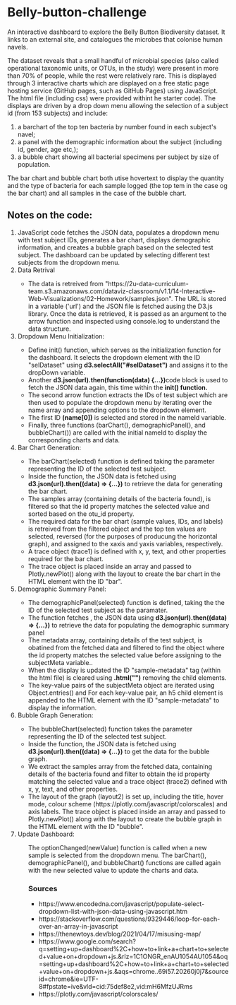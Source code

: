# Belly-button-challenge
An interactive dashboard to explore the Belly Button Biodiversity dataset. It links to an external site, and catalogues the microbes that colonise human navels.
<p>The dataset reveals that a small handful of microbial species (also called operational taxonomic units, or OTUs, in the study) were present in more than 70% of people, while the rest were relatively rare. This is displayed through 3 interactive charts which are displayed on a free static page hosting service (GitHub pages, such as GitHub Pages) using JavaScript. The html file (including css) were provided withint he starter code). The displays are driven by a drop down menu allowing the selection of a subject id (from 153 subjects) and include:<ol>
  <li>a barchart of the top ten bacteria by number found in each subject's navel;</li>
  <li>a panel with the demographic information about the subject (including id, gender, age etc,);</li>
  <li>a bubble chart showing all bacterial specimens per subject by size of population.</li></ol></p>
<p>The bar chart and bubble chart both utise hovertext to display the quantity and the type of bacteria for each sample logged (the top tem in the case og the bar chart) and all samples in the case of the bubble chart.</p>
<p><h2>Notes on the code:</h2><ol>
<li>JavaScript code fetches the JSON data, populates a dropdown menu with test subject IDs, generates a bar chart, displays demographic information, and creates a bubble graph based on the selected test subject. The dashboard can be updated by selecting different test subjects from the dropdown menu.</li>
<li>Data Retrival</li><ul>
   <li>The data is retreived from "https://2u-data-curriculum-team.s3.amazonaws.com/dataviz-classroom/v1.1/14-Interactive-Web-Visualizations/02-Homework/samples.json". The URL is stored in a variable ('url') and the JSON file is fetched ausing the D3.js library. Once the data is retrieved, it is passed as an argument to the arrow function and inspected using console.log to understand the data structure.</li></ul>
  <li>Dropdown Menu Initialization:</li><ul>
  <li>Define init() function, which serves as the initialization function for the dashboard. It selects the dropdown element with the ID "selDataset" using <b>d3.selectAll("#selDataset")</b> and assigns it to the dropDown variable.</li>
  <li>Another <b>d3.json(url).then(function(data) {...})</b>code block is used to fetch the JSON data again, this time within the <b>init() function.</b></li>
  <li>The second arrow function extracts the IDs of test subject which are then used to populate the dropdown menu by iterating over the name array and appending options to the dropdown element.</li>
  <li>The first ID <b>(name[0])</b> is selected and stored in the nameId variable.</lio>
  <li>Finally, three functions (barChart(), demographicPanel(), and bubbleChart()) are called with the initial nameId to display the corresponding charts and data.</li></ul>
<li>Bar Chart Generation:</li><ul>
  <li>The barChart(selected) function is defined taking the parameter representing the ID of the selected test subject.</li>
  <li>Inside the function, the JSON data is fetched using <b>d3.json(url).then((data) => {...})</b> to retrieve the data for generating the bar chart.</li>
  <li>The samples array (containing details of the bacteria found), is filtered so that the id property matches the selected value and sorted based on the otu_id property.</li>
  <li>The required data for the bar chart (sample values, IDs, and labels) is retreived from the filtered object and the top ten values are selected, reversed (for the purposes of producung the horizontal graph), and assigned to the xaxis and yaxis variables, respectively.</li>
  <li>A trace object (trace1) is defined with x, y, text, and other properties required for the bar chart.</li>
  <li>The trace object is placed inside an array and passed to Plotly.newPlot() along with the layout to create the bar chart in the HTML element with the ID "bar".</li></ul>
<li>Demographic Summary Panel:</li><ul>
  <li>The demographicPanel(selected) function is defined, taking the the ID of the selected test subject as the paramater.</li>
  <li>The function fetches , the JSON data using <b>d3.json(url).then((data) => {...})</b> to retrieve the data for populating the demographic summary panel</li>
  <li>The metadata array, containing details of the test subject, is obatined from the fetched data and filtered to find the object where the id property matches the selected value before assigning to the subjectMeta variable..</li>
  <li>When the display is updated the ID "sample-metadata" tag (within the html file) is cleared using <b>.html("")</b> removing the child elements.</li>
  <li>The key-value pairs of the subjectMeta object are iterated using Object.entries() and For each key-value pair, an h5 child element is appended to the HTML element with the ID "sample-metadata" to display the information.</li></ul> 
<li>Bubble Graph Generation:</li><ul>
  <li>The bubbleChart(selected) function takes the parameter representing the ID of the selected test subject.</li>
  <li>Inside the function, the JSON data is fetched using <b>d3.json(url).then((data) => {...})</b> to get the data for the bubble graph.</li>
  <li>We extract the samples array from the fetched data, containing details of the bacteria found and filter to obtain the id property matching the selected value and a trace object (trace2) defined with x, y, text, and other properties.</li>
  <li>The layout of the graph (layout2) is set up, including the title, hover mode, colour scheme (https://plotly.com/javascript/colorscales) and axis labels. The trace object is placed inside an array and passed to Plotly.newPlot() along with the layout to create the bubble graph in the HTML element with the ID "bubble".</li></ul>
<li>Update Dashboard:</li><ul>
</li>The optionChanged(newValue) function is called when a new sample is selected from the dropdown menu. The barChart(), demographicPanel(), and bubbleChart() functions are called again with the new selected value to update the charts and data.</li></u>

 <p><h3>Sources</h3><ul>
<li>https://www.encodedna.com/javascript/populate-select-dropdown-list-with-json-data-using-javascript.htm</li>
<li>https://stackoverflow.com/questions/9329446/loop-for-each-over-an-array-in-javascript</li>
<li>https://thenewtoys.dev/blog/2021/04/17/misusing-map/</li>
<li>https://www.google.com/search?q=setting+up+dashboard%2C+how+to+link+a+chart+to+selected+value+on+dropdown+js.&rlz=1C1ONGR_enAU1054AU1054&oq=setting+up+dashboard%2C+how+to+link+a+chart+to+selected+value+on+dropdown+js.&aqs=chrome..69i57.20260j0j7&sourceid=chrome&ie=UTF-8#fpstate=ive&vld=cid:75def8e2,vid:mH6MfzUJRms</li>
<li>https://plotly.com/javascript/colorscales/</li></ul></p>

